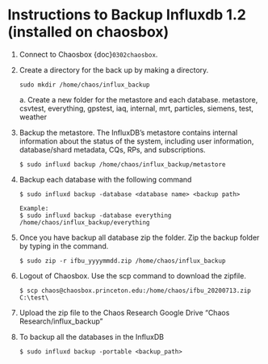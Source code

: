 # Instructions to Backup Influxdb 1.2 (installed on chaosbox)
1. Connect to Chaosbox {doc}`0302chaosbox`.
2. Create a directory for the back up by making a directory.
    ```
    sudo mkdir /home/chaos/influx_backup
    ```

    a. Create a new folder for the metastore and each database. metastore, csvtest, everything, gpstest, iaq, internal, mrt, particles, siemens, test, weather

3. Backup the metastore. The InfluxDB’s metastore contains internal information about the status of the system, including user information, database/shard metadata, CQs, RPs, and subscriptions.
    ```
    $ sudo influxd backup /home/chaos/influx_backup/metastore
    ```

4. Backup each database with the following command
    ```
    $ sudo influxd backup -database <database name> <backup path>

    Example:
    $ sudo influxd backup -database everything /home/chaos/influx_backup/everything
    ```
5. Once you have backup all database zip the folder. Zip the backup folder by typing in the command.
    ```
    $ sudo zip -r ifbu_yyyymmdd.zip /home/chaos/influx_backup
    ```

6. Logout of Chaosbox. Use the scp command to download the zipfile.
    ```
    $ scp chaos@chaosbox.princeton.edu:/home/chaos/ifbu_20200713.zip C:\test\
    ```

7. Upload the zip file to the Chaos Research Google Drive “Chaos Research/influx_backup”

8. To backup all the databases in the InfluxDB
    ```
    $ sudo influxd backup -portable <backup_path>
    ```

